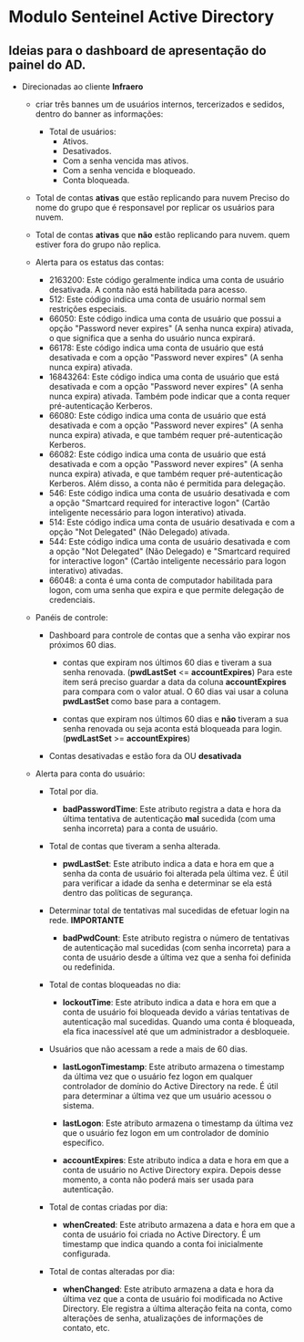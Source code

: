 # Modulo Senteinel Active Directory


## Ideias para o dashboard de apresentação do painel do AD.

+ Direcionadas ao cliente __Infraero__
    + criar três bannes um de usuários internos, tercerizados e sedidos, dentro do banner as informações:
        - Total de usuários:
            - Ativos.
            - Desativados.
            - Com a senha vencida mas ativos.
            - Com a senha vencida e bloqueado.
            - Conta bloqueada.
            
    + Total de contas __ativas__ que estão replicando para nuvem
        Preciso do nome do grupo que é responsavel por replicar os usuários para nuvem.

    + Total de contas __ativas__ que __não__ estão replicando para nuvem.
        quem estiver fora do grupo não replica.

    + Alerta para os estatus das contas:
        - 2163200: Este código geralmente indica uma conta de usuário desativada. A conta não está habilitada para acesso.
        - 512: Este código indica uma conta de usuário normal sem restrições especiais.
        - 66050: Este código indica uma conta de usuário que possui a opção "Password never expires" (A senha nunca expira) ativada, o que significa que a senha do usuário nunca expirará.
        - 66178: Este código indica uma conta de usuário que está desativada e com a opção "Password never expires" (A senha nunca expira) ativada.
        - 16843264: Este código indica uma conta de usuário que está desativada e com a opção "Password never expires" (A senha nunca expira) ativada. Também pode indicar que a conta requer pré-autenticação Kerberos.
        - 66080: Este código indica uma conta de usuário que está desativada e com a opção "Password never expires" (A senha nunca expira) ativada, e que também requer pré-autenticação Kerberos.
        - 66082: Este código indica uma conta de usuário que está desativada e com a opção "Password never expires" (A senha nunca expira) ativada, e que também requer pré-autenticação Kerberos. Além disso, a conta não é permitida para delegação.
        - 546: Este código indica uma conta de usuário desativada e com a opção "Smartcard required for interactive logon" (Cartão inteligente necessário para logon interativo) ativada.
        - 514: Este código indica uma conta de usuário desativada e com a opção "Not Delegated" (Não Delegado) ativada.
        - 544: Este código indica uma conta de usuário desativada e com a opção "Not Delegated" (Não Delegado) e "Smartcard required for interactive logon" (Cartão inteligente necessário para logon interativo) ativadas.    
        - 66048: a conta é uma conta de computador habilitada para logon, com uma senha que expira e que permite delegação de credenciais.

    + Panéis de controle:
        + Dashboard para controle de contas que a senha vão expirar nos próximos 60 dias.
            - contas que expiram nos últimos 60 dias e tiveram a sua senha renovada. (__pwdLastSet__ <= __accountExpires__)
                Para este item será preciso guardar a data da coluna __accountExpires__ para compara com o valor atual.
                O 60 dias vai usar a coluna __pwdLastSet__ como base para a contagem.


            - contas que expiram nos últimos 60 dias e __não__ tiveram a sua senha renovada ou seja aconta está bloqueada para login. (__pwdLastSet__ >= __accountExpires__)
        


        + Contas desativadas e estão fora da OU __desativada__

    + Alerta para conta do usuário:
        
        + Total por dia.
            - __badPasswordTime__: Este atributo registra a data e hora da última tentativa de autenticação __mal__ sucedida (com uma senha incorreta) para a conta de usuário.
 
        + Total de contas que tiveram a senha alterada.
            - __pwdLastSet__: Este atributo indica a data e hora em que a senha da conta de usuário foi alterada pela última vez. É útil para verificar a idade da senha e determinar se ela está dentro das políticas de segurança.

        + Determinar total de tentativas mal sucedidas de efetuar login na rede. __IMPORTANTE__
            - __badPwdCount__: Este atributo registra o número de tentativas de autenticação mal sucedidas (com senha incorreta) para a conta de usuário desde a última vez que a senha foi definida ou redefinida.

        + Total de contas bloqueadas no dia:
            - __lockoutTime__: Este atributo indica a data e hora em que a conta de usuário foi bloqueada devido a várias tentativas de autenticação mal sucedidas. Quando uma conta é bloqueada, ela fica inacessível até que um administrador a desbloqueie.

        + Usuários que não acessam a rede a mais de 60 dias.
            - __lastLogonTimestamp__: Este atributo armazena o timestamp da última vez que o usuário fez logon em qualquer controlador de domínio do Active Directory na rede. É útil para determinar a última vez que um usuário acessou o sistema.
            - __lastLogon__: Este atributo armazena o timestamp da última vez que o usuário fez logon em um controlador de domínio específico.

            - __accountExpires__: Este atributo indica a data e hora em que a conta de usuário no Active Directory expira. Depois desse momento, a conta não poderá mais ser usada para autenticação.       

        + Total de contas criadas por dia:
            - __whenCreated__: Este atributo armazena a data e hora em que a conta de usuário foi criada no Active Directory. É um timestamp que indica quando a conta foi inicialmente configurada.

        + Total de contas alteradas por dia:
            - __whenChanged__: Este atributo armazena a data e hora da última vez que a conta de usuário foi modificada no Active Directory. Ele registra a última alteração feita na conta, como alterações de senha, atualizações de informações de contato, etc.